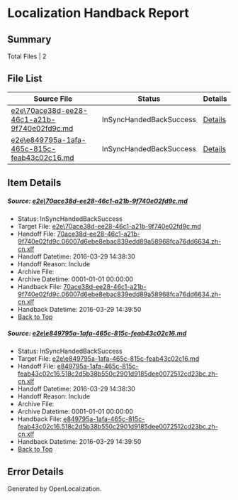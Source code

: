 # <a name='report-top'></a> Localization Handback Report

## Summary
 Total Files | 2

## File List
 Source File | Status | Details 
 ----------- | ------ | ------- 
 [e2e\70ace38d-ee28-46c1-a21b-9f740e02fd9c.md](https://github.com/OpenLocalizationTest/oltest/blob/e4becb4560f22fe2e057efeb8a24526ef1f1ca30/e2e/70ace38d-ee28-46c1-a21b-9f740e02fd9c.md) | InSyncHandedBackSuccess | [Details](#37c37877e504ee5220b1305a67046f6821937e0a1)
 [e2e\e849795a-1afa-465c-815c-feab43c02c16.md](https://github.com/OpenLocalizationTest/oltest/blob/e4becb4560f22fe2e057efeb8a24526ef1f1ca30/e2e/e849795a-1afa-465c-815c-feab43c02c16.md) | InSyncHandedBackSuccess | [Details](#df828f8a036e371e36795da0dd30300768e487702)

## Item Details
##### <a name='37c37877e504ee5220b1305a67046f6821937e0a1'></a> Source: [e2e\70ace38d-ee28-46c1-a21b-9f740e02fd9c.md](https://github.com/OpenLocalizationTest/oltest/blob/e4becb4560f22fe2e057efeb8a24526ef1f1ca30/e2e/70ace38d-ee28-46c1-a21b-9f740e02fd9c.md)
* Status: InSyncHandedBackSuccess
* Target File: [e2e\70ace38d-ee28-46c1-a21b-9f740e02fd9c.md](https://github.com/OpenLocalizationTestOrg/oltest.zh-cn/blob/80775cf0e142beb75a3a5eda0aec4f0f4029fe82/e2e/70ace38d-ee28-46c1-a21b-9f740e02fd9c.md)
* Handoff File: [70ace38d-ee28-46c1-a21b-9f740e02fd9c.06007d6ebe8ebac839edd89a58968fca76dd6634.zh-cn.xlf](https://github.com/OpenLocalizationTestOrg/olhandoff-e2e/blob/16c32c6eee89ab6aa8c14a8f0953c6c7ec2a19b2/ol-handoff/OpenLocalizationTestOrg/oltest.zh-cn/ci/ht/70ace38d-ee28-46c1-a21b-9f740e02fd9c.06007d6ebe8ebac839edd89a58968fca76dd6634.zh-cn.xlf)
* Handoff Datetime: 2016-03-29 14:38:30
* Handoff Reason: Include
* Archive File: 
* Archive Datetime: 0001-01-01 00:00:00
* Handback File: [70ace38d-ee28-46c1-a21b-9f740e02fd9c.06007d6ebe8ebac839edd89a58968fca76dd6634.zh-cn.xlf](https://github.com/OpenLocalizationTestOrg/olhandback-e2e/blob/4ba288f94bf2465b6385fce7f5dbbdd36ed0bc0a/ol-handback/OpenLocalizationTestOrg/oltest.zh-cn/ci/ht/70ace38d-ee28-46c1-a21b-9f740e02fd9c.06007d6ebe8ebac839edd89a58968fca76dd6634.zh-cn.xlf)
* Handback Datetime: 2016-03-29 14:39:50
* [Back to Top](#report-top)

##### <a name='df828f8a036e371e36795da0dd30300768e487702'></a> Source: [e2e\e849795a-1afa-465c-815c-feab43c02c16.md](https://github.com/OpenLocalizationTest/oltest/blob/e4becb4560f22fe2e057efeb8a24526ef1f1ca30/e2e/e849795a-1afa-465c-815c-feab43c02c16.md)
* Status: InSyncHandedBackSuccess
* Target File: [e2e\e849795a-1afa-465c-815c-feab43c02c16.md](https://github.com/OpenLocalizationTestOrg/oltest.zh-cn/blob/80775cf0e142beb75a3a5eda0aec4f0f4029fe82/e2e/e849795a-1afa-465c-815c-feab43c02c16.md)
* Handoff File: [e849795a-1afa-465c-815c-feab43c02c16.518c2d5b38b550c2901d9185dee0072512cd23bc.zh-cn.xlf](https://github.com/OpenLocalizationTestOrg/olhandoff-e2e/blob/16c32c6eee89ab6aa8c14a8f0953c6c7ec2a19b2/ol-handoff/OpenLocalizationTestOrg/oltest.zh-cn/ci/ht/e849795a-1afa-465c-815c-feab43c02c16.518c2d5b38b550c2901d9185dee0072512cd23bc.zh-cn.xlf)
* Handoff Datetime: 2016-03-29 14:38:30
* Handoff Reason: Include
* Archive File: 
* Archive Datetime: 0001-01-01 00:00:00
* Handback File: [e849795a-1afa-465c-815c-feab43c02c16.518c2d5b38b550c2901d9185dee0072512cd23bc.zh-cn.xlf](https://github.com/OpenLocalizationTestOrg/olhandback-e2e/blob/4ba288f94bf2465b6385fce7f5dbbdd36ed0bc0a/ol-handback/OpenLocalizationTestOrg/oltest.zh-cn/ci/ht/e849795a-1afa-465c-815c-feab43c02c16.518c2d5b38b550c2901d9185dee0072512cd23bc.zh-cn.xlf)
* Handback Datetime: 2016-03-29 14:39:50
* [Back to Top](#report-top)


## Error Details

Generated by OpenLocalization.
